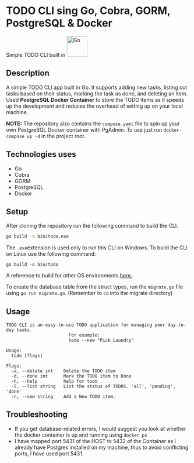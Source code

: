 # TODO CLI sing Go, Cobra, GORM, PostgreSQL & Docker

Simple TODO CLI built in <a href="https://go.dev/doc/" target="_blank" rel="noreferrer"><img  src="https://raw.githubusercontent.com/danielcranney/readme-generator/main/public/icons/skills/go-colored.svg" width="56" height="56" alt="Go" /></a>

## Description
A simple TODO CLI app built in Go. It supports adding new tasks, listing out tasks based on their status, marking the task as done, and deleting an item.
Used **PostgreSQL Docker Container** to store the TODO items as it speeds up the development and reduces the overhead of setting up on your local machine.

**NOTE:** The repository also contains the `compose.yaml` file to spin up your own PostgreSQL Docker container with PgAdmin. To use just run `docker-compose up -d`
in the project root.

## Technologies uses

- Go
- Cobra
- GORM
- PostgreSQL
- Docker

## Setup

After cloning the repository run the following command to build the CLI.
```bash
go build -o bin/todo.exe
```
The ```.exe```extension is used only to run this CLI on Windows. To build the CLI on Linux use the following command:
```
go build -o bin/todo
```
A reference to build for other OS environments [here.](https://www.digitalocean.com/community/tutorials/building-go-applications-for-different-operating-systems-and-architectures)

To create the database table from the struct types, run the `migrate.go` file using `go run migrate.go`. (Remember to `cd` into the migrate directory)

## Usage
```
TODO CLI is an easy-to-use TODO application for managing your day-to-day tasks.
                        For example:
                        todo --new "Pick Laundry"

Usage:
  todo [flags]

Flags:
  -x, --delete int    Delete the TODO item
  -d, --done int      Mark the TODO item to Done
  -h, --help          help for todo
  -l, --list string   List the status of TODOS. 'all', 'pending', 'done'
  -n, --new string    Add a New TODO item.
```

## Troubleshooting
- If you get database-related errors, I would suggest you look at whether the docker container is up and running using `docker ps`
- I have mapped port 5431 of the HOST to 5432 of the Container as I already have Postgres installed on my machine, thus to avoid conflicting ports, I have used port 5431.
